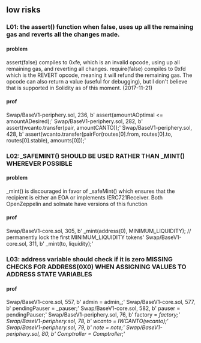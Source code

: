 ## low risks
### L01: the assert() function when false, uses up all the remaining gas and reverts all the changes made.
#### problem
assert(false) compiles to 0xfe, which is an invalid opcode, using up all remaining gas, and reverting all changes.
require(false) compiles to 0xfd which is the REVERT opcode, meaning it will refund the remaining gas. The opcode can also return a value (useful for debugging), but I don't believe that is supported in Solidity as of this moment. (2017-11-21)
#### prof
Swap/BaseV1-periphery.sol, 236, b'                assert(amountAOptimal <= amountADesired);'
Swap/BaseV1-periphery.sol, 282, b'        assert(wcanto.transfer(pair, amountCANTO));'
Swap/BaseV1-periphery.sol, 428, b'        assert(wcanto.transfer(pairFor(routes[0].from, routes[0].to, routes[0].stable), amounts[0]));'


### L02:_SAFEMINT() SHOULD BE USED RATHER THAN _MINT() WHEREVER POSSIBLE
#### problem
_mint() is discouraged in favor of _safeMint() which ensures that the recipient is either an EOA or implements IERC721Receiver. Both OpenZeppelin and solmate have versions of this function
#### prof
Swap/BaseV1-core.sol, 305, b'            _mint(address(0), MINIMUM_LIQUIDITY); // permanently lock the first MINIMUM_LIQUIDITY tokens'
Swap/BaseV1-core.sol, 311, b'        _mint(to, liquidity);'


### L03: address variable should check if it is zero MISSING CHECKS FOR ADDRESS(0X0) WHEN ASSIGNING VALUES TO ADDRESS STATE VARIABLES
#### prof
Swap/BaseV1-core.sol, 557, b'        admin = admin_;'
Swap/BaseV1-core.sol, 577, b'        pendingPauser = _pauser;'
Swap/BaseV1-core.sol, 582, b'        pauser = pendingPauser;'
Swap/BaseV1-periphery.sol, 76, b'        factory = _factory;'
Swap/BaseV1-periphery.sol, 78, b'        wcanto = IWCANTO(_wcanto);'
Swap/BaseV1-periphery.sol, 79, b'        note = note_;'
Swap/BaseV1-periphery.sol, 80, b'        Comptroller = Comptroller_;'